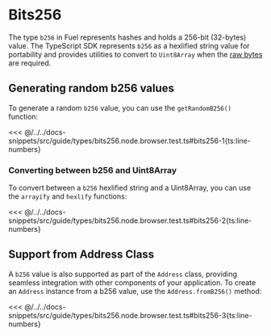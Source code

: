 # Bits256

The type `b256` in Fuel represents hashes and holds a 256-bit (32-bytes) value. The TypeScript SDK represents `b256` as a hexlified string value for portability and provides utilities to convert to `Uint8Array` when the [raw bytes](./bytes32.md) are required.

## Generating random b256 values

To generate a random `b256` value, you can use the `getRandomB256()` function:

<<< @/../../docs-snippets/src/guide/types/bits256.node.browser.test.ts#bits256-1{ts:line-numbers}

### Converting between b256 and Uint8Array

To convert between a `b256` hexlified string and a Uint8Array, you can use the `arrayify` and `hexlify` functions:

<<< @/../../docs-snippets/src/guide/types/bits256.node.browser.test.ts#bits256-2{ts:line-numbers}

## Support from Address Class

A `b256` value is also supported as part of the `Address` class, providing seamless integration with other components of your application. To create an `Address` instance from a b256 value, use the `Address.fromB256()` method:

<<< @/../../docs-snippets/src/guide/types/bits256.node.browser.test.ts#bits256-3{ts:line-numbers}
